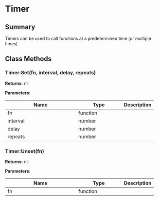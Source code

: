 
# Timer

## Summary
Timers can be used to call functions at a predetermined time (or multiple times)



## Class Methods

        
### Timer:Set(fn, interval, delay, repeats)



**Returns:** nil


**Parameters:**

<table data-full-width="false">
<thead><tr><th width="217">Name</th><th width="134">Type</th><th>Description</th></tr></thead>
<tbody><tr><td>fn</td><td>function</td><td></td></tr>
<tr><td>interval</td><td>number</td><td></td></tr>
<tr><td>delay</td><td>number</td><td></td></tr>
<tr><td>repeats</td><td>number</td><td></td></tr></tbody></table>






### Timer:Unset(fn)



**Returns:** nil


**Parameters:**

<table data-full-width="false">
<thead><tr><th width="217">Name</th><th width="134">Type</th><th>Description</th></tr></thead>
<tbody><tr><td>fn</td><td>function</td><td></td></tr></tbody></table>





    


